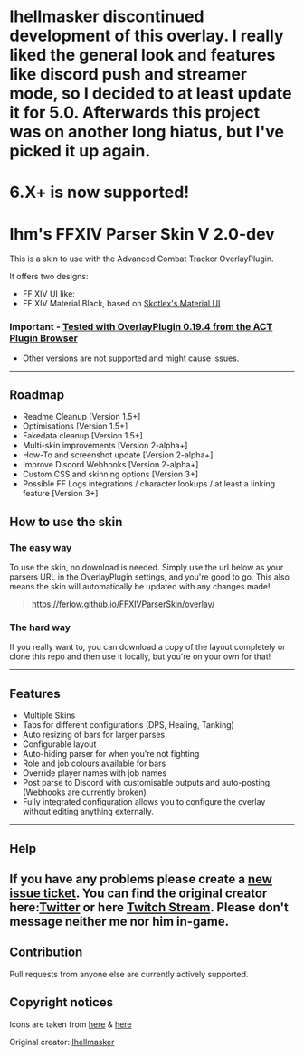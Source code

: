 # Ihellmasker discontinued development of this overlay. I really liked the general look and features like discord push and streamer mode, so I decided to at least update it for 5.0. Afterwards this project was on another long hiatus, but I've picked it up again.

# 6.X+ is now supported!

# Ihm's FFXIV Parser Skin V 2.0-dev
This is a skin to use with the Advanced Combat Tracker OverlayPlugin.

It offers two designs:

* FF XIV UI like:
* FF XIV Material Black, based on [Skotlex's Material UI](https://github.com/skotlex/ffxiv-material-ui)

### Important - [Tested with OverlayPlugin 0.19.4 from the ACT Plugin Browser](https://github.com/OverlayPlugin/OverlayPlugin/releases/tag/v0.19.4)
* Other versions are not supported and might cause issues.
---

## Roadmap

* Readme Cleanup [Version 1.5+]
* Optimisations [Version 1.5+]
* Fakedata cleanup [Version 1.5+]
* Multi-skin improvements [Version 2-alpha+]
* How-To and screenshot update [Version 2-alpha+]
* Improve Discord Webhooks [Version 2-alpha+]
* Custom CSS and skinning options [Version 3+]
* Possible FF Logs integrations / character lookups / at least a linking feature [Version 3+]

## How to use the skin

### The easy way

To use the skin, no download is needed. Simply use the url below as your parsers URL in the OverlayPlugin settings, and you're good to go. This also means the skin will automatically be updated with any changes made!

> https://ferlow.github.io/FFXIVParserSkin/overlay/

### The hard way

If you really want to, you can download a copy of the layout completely or clone this repo and then use it locally, but you're on your own for that!

---

## Features
* Multiple Skins
* Tabs for different configurations (DPS, Healing, Tanking)
* Auto resizing of bars for larger parses
* Configurable layout
* Auto-hiding parser for when you're not fighting
* Role and job colours available for bars
* Override player names with job names
* Post parse to Discord with customisable outputs and auto-posting (Webhooks are currently broken)
* Fully integrated configuration allows you to configure the overlay without editing anything externally.

---
## Help
If you have any problems please create a [new issue ticket](https://github.com/Ferlow/FFXIVParserSkin/issues).
You can find the original creator here:[Twitter](https://twitter.com/ihellmasker) or here [Twitch Stream](https://twitch.tv/ihellmasker).
Please don't message neither me nor him in-game.
---

## Contribution
Pull requests from anyone else are currently actively supported.

## Copyright notices
Icons are taken from [here](https://ffxiv.gamerescape.com/wiki/Dictionary_of_Icons) & [here](https://github.com/skotlex/ffxiv-material-ui)

Original creator: [Ihellmasker](https://github.com/Ihellmasker/FFXIVParserSkin)